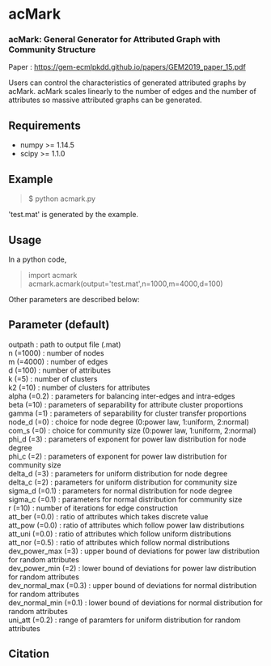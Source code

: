 # acMark
### acMark: General Generator for Attributed Graph with Community Structure  
Paper : https://gem-ecmlpkdd.github.io/papers/GEM2019_paper_15.pdf

Users can control the characteristics of generated attributed graphs by acMark.
acMark scales linearly to the number of edges and the number of attributes so massive attributed graphs can be generated.

## Requirements
- numpy >= 1.14.5
- scipy >= 1.1.0

## Example
> $ python acmark.py  

'test.mat' is generated by the example.

## Usage
In a python code,
> import acmark  
acmark.acmark(output='test.mat',n=1000,m=4000,d=100)

Other parameters are described below:

## Parameter (default)

outpath : path to output file (.mat)  
n (=1000) : number of nodes  
m (=4000) : number of edges  
d (=100)  : number of attributes  
k (=5)  : number of clusters  
k2 (=10)  : number of clusters for attributes  
alpha (=0.2)  : parameters for balancing inter-edges and intra-edges  
beta (=10)  : parameters of separability for attribute cluster proportions  
gamma (=1)  : parameters of separability for cluster transfer proportions  
node_d (=0) : choice for node degree (0:power law, 1:uniform, 2:normal)  
com_s (=0)  : choice for community size (0:power law, 1:uniform, 2:normal)  
phi_d (=3)  : parameters of exponent for power law distribution for node degree  
phi_c (=2)  : parameters of exponent for power law distribution for community size  
delta_d (=3)  : parameters for uniform distribution for node degree  
delta_c (=2)  : parameters for uniform distribution for community size  
sigma_d (=0.1)  : parameters for normal distribution for node degree  
sigma_c (=0.1)  : parameters for normal distribution for community size   
r (=10) : number of iterations for edge construction  
att_ber (=0.0) : ratio of attributes which takes discrete value  
att_pow (=0.0) : ratio of attributes which follow power law distributions  
att_uni (=0.0) : ratio of attributes which follow uniform distributions  
att_nor (=0.5) : ratio of attributes which follow normal distributions  
dev_power_max (=3)  : upper bound of deviations for power law distribution for random attributes  
dev_power_min (=2)  : lower bound of deviations for power law distribution for random attributes  
dev_normal_max (=0.3) : upper bound of deviations for normal distribution for random attributes  
dev_normal_min (=0.1) : lower bound of deviations for normal distribution for random attributes  
uni_att (=0.2)  : range of paramters for uniform distribution for random attributes

## Citation
